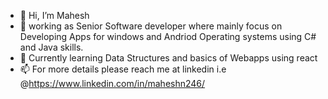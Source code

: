 - 👋 Hi, I’m Mahesh
- 👀 working as Senior Software developer where mainly focus on Developing Apps for windows and Andriod Operating systems using C# and Java skills.
- 🌱 Currently learning Data Structures and basics of Webapps using react
- 📫 For more details please reach me at linkedin i.e @https://www.linkedin.com/in/maheshn246/


